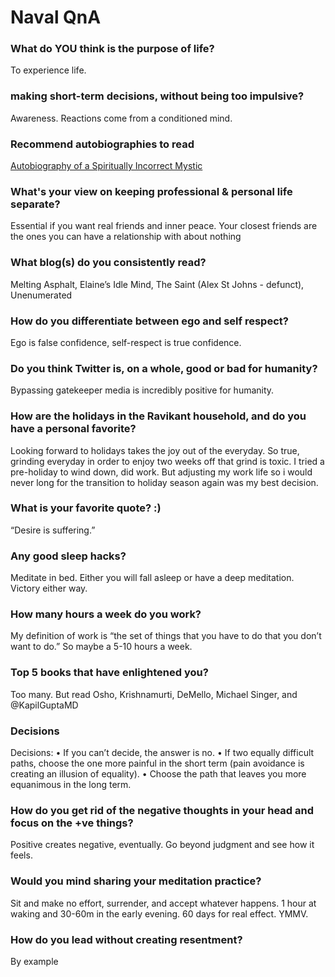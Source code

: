Naval QnA
===========

### What do YOU think is the purpose of life?
To experience life.

### making short-term decisions, without being too impulsive?
Awareness. Reactions come from a conditioned mind.

### Recommend autobiographies to read
[Autobiography of a Spiritually Incorrect Mystic](https://www.amazon.in/Autobiography-Spiritually-Incorrect-Mystic-Osho/dp/0312280718)

### What's your view on keeping professional & personal life separate?
Essential if you want real friends and inner peace. 
Your closest friends are the ones you can have a relationship with about nothing

### What blog(s) do you consistently read?
Melting Asphalt, Elaine’s Idle Mind, The Saint (Alex St Johns - defunct), Unenumerated

### How do you differentiate between ego and self respect?
Ego is false confidence, self-respect is true confidence.

### Do you think Twitter is, on a whole, good or bad for humanity?
Bypassing gatekeeper media is incredibly positive for humanity.

### How are the holidays in the Ravikant household, and do you have a personal favorite?
Looking forward to holidays takes the joy out of the everyday.
So true, grinding everyday in order to enjoy two weeks off that grind is toxic. I tried a pre-holiday to wind down, did work. But adjusting my work life so i would never long for the transition to holiday season again was my best decision.

### What is your favorite quote? :)
“Desire is suffering.”

### Any good sleep hacks?
Meditate in bed. Either you will fall asleep or have a deep meditation. Victory either way.

### How many hours a week do you work?
My definition of work is “the set of things that you have to do that you don’t want to do.” So maybe a 5-10 hours a week.

### Top 5 books that have enlightened you?
Too many. But read Osho, Krishnamurti, DeMello, Michael Singer, and @KapilGuptaMD

### Decisions
Decisions:
• If you can’t decide, the answer is no.
• If two equally difficult paths, choose the one more painful in the short term (pain avoidance is creating an illusion of equality).
• Choose the path that leaves you more equanimous in the long term.

### How do you get rid of the negative thoughts in your head and focus on the +ve things?
Positive creates negative, eventually. Go beyond judgment and see how it feels.

### Would you mind sharing your meditation practice?
Sit and make no effort, surrender, and accept whatever happens. 1 hour at waking and 30-60m in the early evening. 60 days for real effect. YMMV.

### How do you lead without creating resentment?
By example
